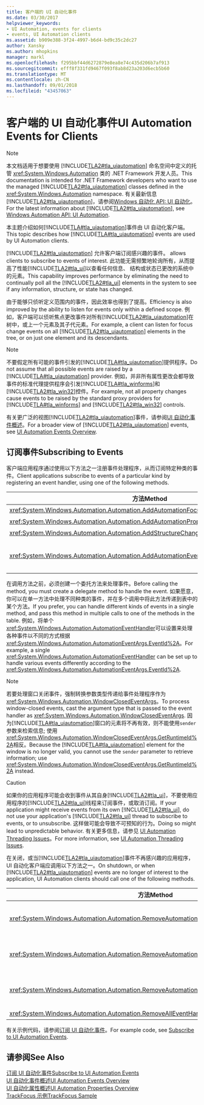 ```yaml
---
title: 客户端的 UI 自动化事件
ms.date: 03/30/2017
helpviewer_keywords:
- UI Automation, events for clients
- events, UI Automation clients
ms.assetid: b909e388-3f24-4997-b6d4-bd9c35c2dc27
author: Xansky
ms.author: mhopkins
manager: markl
ms.openlocfilehash: f295bbf44d6272879e8ea8e74c435d206b7af913
ms.sourcegitcommit: efff8f331fd9467f093f8ab8d23a203d6ecb5b60
ms.translationtype: MT
ms.contentlocale: zh-CN
ms.lasthandoff: 09/01/2018
ms.locfileid: "43457063"
---
```

# <a name="ui-automation-events-for-clients"></a><span data-ttu-id="95748-102">客户端的 UI 自动化事件</span><span class="sxs-lookup"><span data-stu-id="95748-102">UI Automation Events for Clients</span></span>
> [!NOTE]
>  <span data-ttu-id="95748-103">本文档适用于想要使用 [!INCLUDE[TLA2#tla_uiautomation](../../../includes/tla2sharptla-uiautomation-md.md)] 命名空间中定义的托管 <xref:System.Windows.Automation> 类的 .NET Framework 开发人员。</span><span class="sxs-lookup"><span data-stu-id="95748-103">This documentation is intended for .NET Framework developers who want to use the managed [!INCLUDE[TLA2#tla_uiautomation](../../../includes/tla2sharptla-uiautomation-md.md)] classes defined in the <xref:System.Windows.Automation> namespace.</span></span> <span data-ttu-id="95748-104">有关最新信息[!INCLUDE[TLA2#tla_uiautomation](../../../includes/tla2sharptla-uiautomation-md.md)]，请参阅[Windows 自动化 API: UI 自动化](https://go.microsoft.com/fwlink/?LinkID=156746)。</span><span class="sxs-lookup"><span data-stu-id="95748-104">For the latest information about [!INCLUDE[TLA2#tla_uiautomation](../../../includes/tla2sharptla-uiautomation-md.md)], see [Windows Automation API: UI Automation](https://go.microsoft.com/fwlink/?LinkID=156746).</span></span>  
  
 <span data-ttu-id="95748-105">本主题介绍如何[!INCLUDE[TLA#tla_uiautomation](../../../includes/tlasharptla-uiautomation-md.md)]事件由 UI 自动化客户端。</span><span class="sxs-lookup"><span data-stu-id="95748-105">This topic describes how [!INCLUDE[TLA#tla_uiautomation](../../../includes/tlasharptla-uiautomation-md.md)] events are used by UI Automation clients.</span></span>  
  
 [!INCLUDE[TLA2#tla_uiautomation](../../../includes/tla2sharptla-uiautomation-md.md)]<span data-ttu-id="95748-106"> 允许客户端订阅感兴趣的事件。</span><span class="sxs-lookup"><span data-stu-id="95748-106"> allows clients to subscribe to events of interest.</span></span> <span data-ttu-id="95748-107">此功能无需频繁地轮询所有，从而提高了性能[!INCLUDE[TLA2#tla_ui](../../../includes/tla2sharptla-ui-md.md)]以查看任何信息、 结构或状态已更改的系统中的元素。</span><span class="sxs-lookup"><span data-stu-id="95748-107">This capability improves performance by eliminating the need to continually poll all the [!INCLUDE[TLA2#tla_ui](../../../includes/tla2sharptla-ui-md.md)] elements in the system to see if any information, structure, or state has changed.</span></span>  
  
 <span data-ttu-id="95748-108">由于能够只侦听定义范围内的事件，因此效率也得到了提高。</span><span class="sxs-lookup"><span data-stu-id="95748-108">Efficiency is also improved by the ability to listen for events only within a defined scope.</span></span> <span data-ttu-id="95748-109">例如，客户端可以侦听焦点更改事件对所有[!INCLUDE[TLA2#tla_uiautomation](../../../includes/tla2sharptla-uiautomation-md.md)]在树中，或上一个元素及其子代元素。</span><span class="sxs-lookup"><span data-stu-id="95748-109">For example, a client can listen for focus change events on all [!INCLUDE[TLA2#tla_uiautomation](../../../includes/tla2sharptla-uiautomation-md.md)] elements in the tree, or on just one element and its descendants.</span></span>  
  
> [!NOTE]
>  <span data-ttu-id="95748-110">不要假定所有可能的事件引发的[!INCLUDE[TLA#tla_uiautomation](../../../includes/tlasharptla-uiautomation-md.md)]提供程序。</span><span class="sxs-lookup"><span data-stu-id="95748-110">Do not assume that all possible events are raised by a [!INCLUDE[TLA#tla_uiautomation](../../../includes/tlasharptla-uiautomation-md.md)] provider.</span></span> <span data-ttu-id="95748-111">例如，并非所有属性更改会都导致事件的标准代理提供程序会引发[!INCLUDE[TLA#tla_winforms](../../../includes/tlasharptla-winforms-md.md)]和[!INCLUDE[TLA2#tla_win32](../../../includes/tla2sharptla-win32-md.md)]控件。</span><span class="sxs-lookup"><span data-stu-id="95748-111">For example, not all property changes cause events to be raised by the standard proxy providers for [!INCLUDE[TLA#tla_winforms](../../../includes/tlasharptla-winforms-md.md)] and [!INCLUDE[TLA2#tla_win32](../../../includes/tla2sharptla-win32-md.md)] controls.</span></span>  
  
 <span data-ttu-id="95748-112">有关更广泛的视图[!INCLUDE[TLA2#tla_uiautomation](../../../includes/tla2sharptla-uiautomation-md.md)]事件，请参阅[UI 自动化事件概述](../../../docs/framework/ui-automation/ui-automation-events-overview.md)。</span><span class="sxs-lookup"><span data-stu-id="95748-112">For a broader view of [!INCLUDE[TLA2#tla_uiautomation](../../../includes/tla2sharptla-uiautomation-md.md)] events, see [UI Automation Events Overview](../../../docs/framework/ui-automation/ui-automation-events-overview.md).</span></span>  
  
<a name="Subscribing_to_Events"></a>   
## <a name="subscribing-to-events"></a><span data-ttu-id="95748-113">订阅事件</span><span class="sxs-lookup"><span data-stu-id="95748-113">Subscribing to Events</span></span>  
 <span data-ttu-id="95748-114">客户端应用程序通过使用以下方法之一注册事件处理程序，从而订阅特定种类的事件。</span><span class="sxs-lookup"><span data-stu-id="95748-114">Client applications subscribe to events of a particular kind by registering an event handler, using one of the following methods.</span></span>  
  
|<span data-ttu-id="95748-115">方法</span><span class="sxs-lookup"><span data-stu-id="95748-115">Method</span></span>|<span data-ttu-id="95748-116">事件类型</span><span class="sxs-lookup"><span data-stu-id="95748-116">Event Type</span></span>|<span data-ttu-id="95748-117">事件参数类型</span><span class="sxs-lookup"><span data-stu-id="95748-117">Event Arguments Type</span></span>|<span data-ttu-id="95748-118">委托类型</span><span class="sxs-lookup"><span data-stu-id="95748-118">Delegate Type</span></span>|  
|------------|----------------|--------------------------|-------------------|  
|<xref:System.Windows.Automation.Automation.AddAutomationFocusChangedEventHandler%2A>|<span data-ttu-id="95748-119">焦点更改</span><span class="sxs-lookup"><span data-stu-id="95748-119">Focus change</span></span>|<xref:System.Windows.Automation.AutomationFocusChangedEventArgs>|<xref:System.Windows.Automation.AutomationFocusChangedEventHandler>|  
|<xref:System.Windows.Automation.Automation.AddAutomationPropertyChangedEventHandler%2A>|<span data-ttu-id="95748-120">属性更改</span><span class="sxs-lookup"><span data-stu-id="95748-120">Property change</span></span>|<xref:System.Windows.Automation.AutomationPropertyChangedEventArgs>|<xref:System.Windows.Automation.AutomationPropertyChangedEventHandler>|  
|<xref:System.Windows.Automation.Automation.AddStructureChangedEventHandler%2A>|<span data-ttu-id="95748-121">结构更改</span><span class="sxs-lookup"><span data-stu-id="95748-121">Structure change</span></span>|<xref:System.Windows.Automation.StructureChangedEventArgs>|<xref:System.Windows.Automation.StructureChangedEventHandler>|  
|<xref:System.Windows.Automation.Automation.AddAutomationEventHandler%2A>|<span data-ttu-id="95748-122">所有其他事件，由标识 <xref:System.Windows.Automation.AutomationEvent></span><span class="sxs-lookup"><span data-stu-id="95748-122">All other events, identified by an <xref:System.Windows.Automation.AutomationEvent></span></span>|<span data-ttu-id="95748-123"><xref:System.Windows.Automation.AutomationEventArgs> 或 <xref:System.Windows.Automation.WindowClosedEventArgs></span><span class="sxs-lookup"><span data-stu-id="95748-123"><xref:System.Windows.Automation.AutomationEventArgs> or <xref:System.Windows.Automation.WindowClosedEventArgs></span></span>|<xref:System.Windows.Automation.AutomationEventHandler>|  
  
 <span data-ttu-id="95748-124">在调用方法之前，必须创建一个委托方法来处理事件。</span><span class="sxs-lookup"><span data-stu-id="95748-124">Before calling the method, you must create a delegate method to handle the event.</span></span> <span data-ttu-id="95748-125">如果愿意，你可以在单一方法中处理不同种类的事件，并在多个调用中将此方法传递到表中的某个方法。</span><span class="sxs-lookup"><span data-stu-id="95748-125">If you prefer, you can handle different kinds of events in a single method, and pass this method in multiple calls to one of the methods in the table.</span></span> <span data-ttu-id="95748-126">例如，将单个<xref:System.Windows.Automation.AutomationEventHandler>可以设置来处理各种事件以不同的方式根据<xref:System.Windows.Automation.AutomationEventArgs.EventId%2A>。</span><span class="sxs-lookup"><span data-stu-id="95748-126">For example, a single <xref:System.Windows.Automation.AutomationEventHandler> can be set up to handle various events differently according to the <xref:System.Windows.Automation.AutomationEventArgs.EventId%2A>.</span></span>  
  
> [!NOTE]
>  <span data-ttu-id="95748-127">若要处理窗口关闭事件，强制转换参数类型传递给事件处理程序作为<xref:System.Windows.Automation.WindowClosedEventArgs>。</span><span class="sxs-lookup"><span data-stu-id="95748-127">To process window-closed events, cast the argument type that is passed to the event handler as <xref:System.Windows.Automation.WindowClosedEventArgs>.</span></span> <span data-ttu-id="95748-128">因为[!INCLUDE[TLA#tla_uiautomation](../../../includes/tlasharptla-uiautomation-md.md)]窗口的元素将不再有效，则不能使用`sender`参数来检索信息; 使用<xref:System.Windows.Automation.WindowClosedEventArgs.GetRuntimeId%2A>相反。</span><span class="sxs-lookup"><span data-stu-id="95748-128">Because the [!INCLUDE[TLA#tla_uiautomation](../../../includes/tlasharptla-uiautomation-md.md)] element for the window is no longer valid, you cannot use the `sender` parameter to retrieve information; use <xref:System.Windows.Automation.WindowClosedEventArgs.GetRuntimeId%2A> instead.</span></span>  
  
> [!CAUTION]
>  <span data-ttu-id="95748-129">如果你的应用程序可能会收到事件从其自身[!INCLUDE[TLA2#tla_ui](../../../includes/tla2sharptla-ui-md.md)]，不要使用应用程序的[!INCLUDE[TLA2#tla_ui](../../../includes/tla2sharptla-ui-md.md)]线程来订阅事件，或取消订阅。</span><span class="sxs-lookup"><span data-stu-id="95748-129">If your application might receive events from its own [!INCLUDE[TLA2#tla_ui](../../../includes/tla2sharptla-ui-md.md)], do not use your application's [!INCLUDE[TLA2#tla_ui](../../../includes/tla2sharptla-ui-md.md)] thread to subscribe to events, or to unsubscribe.</span></span> <span data-ttu-id="95748-130">这样做可能会导致不可预知的行为。</span><span class="sxs-lookup"><span data-stu-id="95748-130">Doing so might lead to unpredictable behavior.</span></span> <span data-ttu-id="95748-131">有关更多信息，请参见 [UI Automation Threading Issues](../../../docs/framework/ui-automation/ui-automation-threading-issues.md)。</span><span class="sxs-lookup"><span data-stu-id="95748-131">For more information, see [UI Automation Threading Issues](../../../docs/framework/ui-automation/ui-automation-threading-issues.md).</span></span>  
  
 <span data-ttu-id="95748-132">在关闭，或当[!INCLUDE[TLA2#tla_uiautomation](../../../includes/tla2sharptla-uiautomation-md.md)]事件不再感兴趣的应用程序，UI 自动化客户端应调用以下方法之一。</span><span class="sxs-lookup"><span data-stu-id="95748-132">On shutdown, or when [!INCLUDE[TLA2#tla_uiautomation](../../../includes/tla2sharptla-uiautomation-md.md)] events are no longer of interest to the application, UI Automation clients should call one of the following methods.</span></span>  
  
|<span data-ttu-id="95748-133">方法</span><span class="sxs-lookup"><span data-stu-id="95748-133">Method</span></span>|<span data-ttu-id="95748-134">描述</span><span class="sxs-lookup"><span data-stu-id="95748-134">Description</span></span>|  
|------------|-----------------|  
|<xref:System.Windows.Automation.Automation.RemoveAutomationEventHandler%2A>|<span data-ttu-id="95748-135">使用注册的事件处理程序中注销<xref:System.Windows.Automation.Automation.AddAutomationEventHandler%2A>。</span><span class="sxs-lookup"><span data-stu-id="95748-135">Unregisters an event handler that was registered by using <xref:System.Windows.Automation.Automation.AddAutomationEventHandler%2A>.</span></span>|  
|<xref:System.Windows.Automation.Automation.RemoveAutomationFocusChangedEventHandler%2A>|<span data-ttu-id="95748-136">使用注册的事件处理程序中注销<xref:System.Windows.Automation.Automation.AddAutomationFocusChangedEventHandler%2A>。</span><span class="sxs-lookup"><span data-stu-id="95748-136">Unregisters an event handler that was registered by using <xref:System.Windows.Automation.Automation.AddAutomationFocusChangedEventHandler%2A>.</span></span>|  
|<xref:System.Windows.Automation.Automation.RemoveAutomationPropertyChangedEventHandler%2A>|<span data-ttu-id="95748-137">使用注册的事件处理程序中注销<xref:System.Windows.Automation.Automation.AddAutomationPropertyChangedEventHandler%2A>。</span><span class="sxs-lookup"><span data-stu-id="95748-137">Unregisters an event handler that was registered by using <xref:System.Windows.Automation.Automation.AddAutomationPropertyChangedEventHandler%2A>.</span></span>|  
|<xref:System.Windows.Automation.Automation.RemoveAllEventHandlers%2A>|<span data-ttu-id="95748-138">取消注册所有已注册的事件处理程序。</span><span class="sxs-lookup"><span data-stu-id="95748-138">Unregisters all registered event handlers.</span></span>|  
  
 <span data-ttu-id="95748-139">有关示例代码，请参阅[订阅 UI 自动化事件](../../../docs/framework/ui-automation/subscribe-to-ui-automation-events.md)。</span><span class="sxs-lookup"><span data-stu-id="95748-139">For example code, see [Subscribe to UI Automation Events](../../../docs/framework/ui-automation/subscribe-to-ui-automation-events.md).</span></span>  
  
## <a name="see-also"></a><span data-ttu-id="95748-140">请参阅</span><span class="sxs-lookup"><span data-stu-id="95748-140">See Also</span></span>  
 [<span data-ttu-id="95748-141">订阅 UI 自动化事件</span><span class="sxs-lookup"><span data-stu-id="95748-141">Subscribe to UI Automation Events</span></span>](../../../docs/framework/ui-automation/subscribe-to-ui-automation-events.md)  
 [<span data-ttu-id="95748-142">UI 自动化事件概述</span><span class="sxs-lookup"><span data-stu-id="95748-142">UI Automation Events Overview</span></span>](../../../docs/framework/ui-automation/ui-automation-events-overview.md)  
 [<span data-ttu-id="95748-143">UI 自动化属性概述</span><span class="sxs-lookup"><span data-stu-id="95748-143">UI Automation Properties Overview</span></span>](../../../docs/framework/ui-automation/ui-automation-properties-overview.md)  
 [<span data-ttu-id="95748-144">TrackFocus 示例</span><span class="sxs-lookup"><span data-stu-id="95748-144">TrackFocus Sample</span></span>](https://msdn.microsoft.com/library/4a91c0af-6bb5-4d38-a743-cf136f268fc9)
